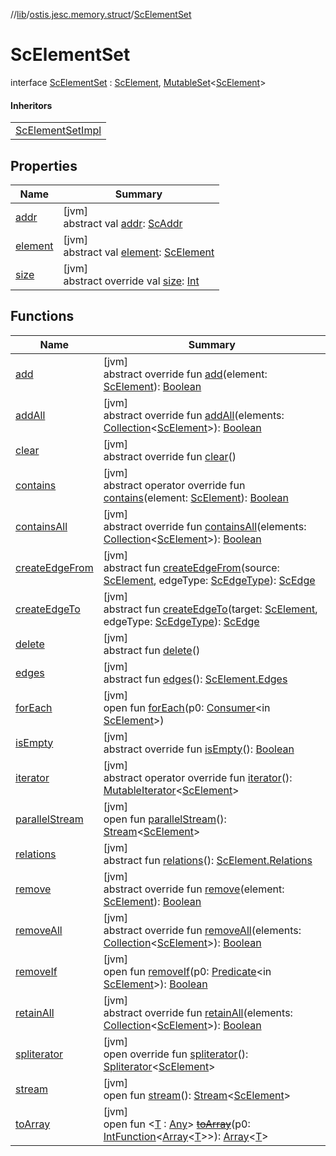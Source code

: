 //[lib](../../../index.md)/[ostis.jesc.memory.struct](../index.md)/[ScElementSet](index.md)

# ScElementSet

interface [ScElementSet](index.md) : [ScElement](../../ostis.jesc.memory.element/-sc-element/index.md), [MutableSet](https://kotlinlang.org/api/latest/jvm/stdlib/kotlin.collections/-mutable-set/index.html)&lt;[ScElement](../../ostis.jesc.memory.element/-sc-element/index.md)&gt; 

#### Inheritors

| |
|---|
| [ScElementSetImpl](../-sc-element-set-impl/index.md) |

## Properties

| Name | Summary |
|---|---|
| [addr](../../ostis.jesc.memory.element/-sc-element/addr.md) | [jvm]<br>abstract val [addr](../../ostis.jesc.memory.element/-sc-element/addr.md): [ScAddr](../../ostis.jesc.client.model.addr/-sc-addr/index.md) |
| [element](element.md) | [jvm]<br>abstract val [element](element.md): [ScElement](../../ostis.jesc.memory.element/-sc-element/index.md) |
| [size](index.md#1578037672%2FProperties%2F1299105613) | [jvm]<br>abstract override val [size](index.md#1578037672%2FProperties%2F1299105613): [Int](https://kotlinlang.org/api/latest/jvm/stdlib/kotlin/-int/index.html) |

## Functions

| Name | Summary |
|---|---|
| [add](index.md#826350814%2FFunctions%2F1299105613) | [jvm]<br>abstract override fun [add](index.md#826350814%2FFunctions%2F1299105613)(element: [ScElement](../../ostis.jesc.memory.element/-sc-element/index.md)): [Boolean](https://kotlinlang.org/api/latest/jvm/stdlib/kotlin/-boolean/index.html) |
| [addAll](index.md#361391001%2FFunctions%2F1299105613) | [jvm]<br>abstract override fun [addAll](index.md#361391001%2FFunctions%2F1299105613)(elements: [Collection](https://kotlinlang.org/api/latest/jvm/stdlib/kotlin.collections/-collection/index.html)&lt;[ScElement](../../ostis.jesc.memory.element/-sc-element/index.md)&gt;): [Boolean](https://kotlinlang.org/api/latest/jvm/stdlib/kotlin/-boolean/index.html) |
| [clear](index.md#-767459876%2FFunctions%2F1299105613) | [jvm]<br>abstract override fun [clear](index.md#-767459876%2FFunctions%2F1299105613)() |
| [contains](index.md#677779292%2FFunctions%2F1299105613) | [jvm]<br>abstract operator override fun [contains](index.md#677779292%2FFunctions%2F1299105613)(element: [ScElement](../../ostis.jesc.memory.element/-sc-element/index.md)): [Boolean](https://kotlinlang.org/api/latest/jvm/stdlib/kotlin/-boolean/index.html) |
| [containsAll](index.md#-1918943593%2FFunctions%2F1299105613) | [jvm]<br>abstract override fun [containsAll](index.md#-1918943593%2FFunctions%2F1299105613)(elements: [Collection](https://kotlinlang.org/api/latest/jvm/stdlib/kotlin.collections/-collection/index.html)&lt;[ScElement](../../ostis.jesc.memory.element/-sc-element/index.md)&gt;): [Boolean](https://kotlinlang.org/api/latest/jvm/stdlib/kotlin/-boolean/index.html) |
| [createEdgeFrom](../../ostis.jesc.memory.element/-sc-element/create-edge-from.md) | [jvm]<br>abstract fun [createEdgeFrom](../../ostis.jesc.memory.element/-sc-element/create-edge-from.md)(source: [ScElement](../../ostis.jesc.memory.element/-sc-element/index.md), edgeType: [ScEdgeType](../../ostis.jesc.memory.element.edge/-sc-edge-type/index.md)): [ScEdge](../../ostis.jesc.memory.element.edge/-sc-edge/index.md) |
| [createEdgeTo](../../ostis.jesc.memory.element/-sc-element/create-edge-to.md) | [jvm]<br>abstract fun [createEdgeTo](../../ostis.jesc.memory.element/-sc-element/create-edge-to.md)(target: [ScElement](../../ostis.jesc.memory.element/-sc-element/index.md), edgeType: [ScEdgeType](../../ostis.jesc.memory.element.edge/-sc-edge-type/index.md)): [ScEdge](../../ostis.jesc.memory.element.edge/-sc-edge/index.md) |
| [delete](../../ostis.jesc.memory.element/-sc-element/delete.md) | [jvm]<br>abstract fun [delete](../../ostis.jesc.memory.element/-sc-element/delete.md)() |
| [edges](../../ostis.jesc.memory.element/-sc-element/edges.md) | [jvm]<br>abstract fun [edges](../../ostis.jesc.memory.element/-sc-element/edges.md)(): [ScElement.Edges](../../ostis.jesc.memory.element/-sc-element/-edges/index.md) |
| [forEach](../-sc-element-set-impl/index.md#-723562439%2FFunctions%2F1299105613) | [jvm]<br>open fun [forEach](../-sc-element-set-impl/index.md#-723562439%2FFunctions%2F1299105613)(p0: [Consumer](https://docs.oracle.com/javase/8/docs/api/java/util/function/Consumer.html)&lt;in [ScElement](../../ostis.jesc.memory.element/-sc-element/index.md)&gt;) |
| [isEmpty](index.md#-477621106%2FFunctions%2F1299105613) | [jvm]<br>abstract override fun [isEmpty](index.md#-477621106%2FFunctions%2F1299105613)(): [Boolean](https://kotlinlang.org/api/latest/jvm/stdlib/kotlin/-boolean/index.html) |
| [iterator](index.md#1565777859%2FFunctions%2F1299105613) | [jvm]<br>abstract operator override fun [iterator](index.md#1565777859%2FFunctions%2F1299105613)(): [MutableIterator](https://kotlinlang.org/api/latest/jvm/stdlib/kotlin.collections/-mutable-iterator/index.html)&lt;[ScElement](../../ostis.jesc.memory.element/-sc-element/index.md)&gt; |
| [parallelStream](../-sc-element-set-impl/index.md#-1592339412%2FFunctions%2F1299105613) | [jvm]<br>open fun [parallelStream](../-sc-element-set-impl/index.md#-1592339412%2FFunctions%2F1299105613)(): [Stream](https://docs.oracle.com/javase/8/docs/api/java/util/stream/Stream.html)&lt;[ScElement](../../ostis.jesc.memory.element/-sc-element/index.md)&gt; |
| [relations](../../ostis.jesc.memory.element/-sc-element/relations.md) | [jvm]<br>abstract fun [relations](../../ostis.jesc.memory.element/-sc-element/relations.md)(): [ScElement.Relations](../../ostis.jesc.memory.element/-sc-element/-relations/index.md) |
| [remove](index.md#1925443161%2FFunctions%2F1299105613) | [jvm]<br>abstract override fun [remove](index.md#1925443161%2FFunctions%2F1299105613)(element: [ScElement](../../ostis.jesc.memory.element/-sc-element/index.md)): [Boolean](https://kotlinlang.org/api/latest/jvm/stdlib/kotlin/-boolean/index.html) |
| [removeAll](index.md#-717416876%2FFunctions%2F1299105613) | [jvm]<br>abstract override fun [removeAll](index.md#-717416876%2FFunctions%2F1299105613)(elements: [Collection](https://kotlinlang.org/api/latest/jvm/stdlib/kotlin.collections/-collection/index.html)&lt;[ScElement](../../ostis.jesc.memory.element/-sc-element/index.md)&gt;): [Boolean](https://kotlinlang.org/api/latest/jvm/stdlib/kotlin/-boolean/index.html) |
| [removeIf](../-sc-element-set-impl/index.md#103881949%2FFunctions%2F1299105613) | [jvm]<br>open fun [removeIf](../-sc-element-set-impl/index.md#103881949%2FFunctions%2F1299105613)(p0: [Predicate](https://docs.oracle.com/javase/8/docs/api/java/util/function/Predicate.html)&lt;in [ScElement](../../ostis.jesc.memory.element/-sc-element/index.md)&gt;): [Boolean](https://kotlinlang.org/api/latest/jvm/stdlib/kotlin/-boolean/index.html) |
| [retainAll](index.md#-1352372459%2FFunctions%2F1299105613) | [jvm]<br>abstract override fun [retainAll](index.md#-1352372459%2FFunctions%2F1299105613)(elements: [Collection](https://kotlinlang.org/api/latest/jvm/stdlib/kotlin.collections/-collection/index.html)&lt;[ScElement](../../ostis.jesc.memory.element/-sc-element/index.md)&gt;): [Boolean](https://kotlinlang.org/api/latest/jvm/stdlib/kotlin/-boolean/index.html) |
| [spliterator](../-sc-element-set-impl/index.md#-989466892%2FFunctions%2F1299105613) | [jvm]<br>open override fun [spliterator](../-sc-element-set-impl/index.md#-989466892%2FFunctions%2F1299105613)(): [Spliterator](https://docs.oracle.com/javase/8/docs/api/java/util/Spliterator.html)&lt;[ScElement](../../ostis.jesc.memory.element/-sc-element/index.md)&gt; |
| [stream](../-sc-element-set-impl/index.md#135225651%2FFunctions%2F1299105613) | [jvm]<br>open fun [stream](../-sc-element-set-impl/index.md#135225651%2FFunctions%2F1299105613)(): [Stream](https://docs.oracle.com/javase/8/docs/api/java/util/stream/Stream.html)&lt;[ScElement](../../ostis.jesc.memory.element/-sc-element/index.md)&gt; |
| [toArray](../-sc-element-set-impl/index.md#-1215154575%2FFunctions%2F1299105613) | [jvm]<br>open fun &lt;[T](../-sc-element-set-impl/index.md#-1215154575%2FFunctions%2F1299105613) : [Any](https://kotlinlang.org/api/latest/jvm/stdlib/kotlin/-any/index.html)&gt; [~~toArray~~](../-sc-element-set-impl/index.md#-1215154575%2FFunctions%2F1299105613)(p0: [IntFunction](https://docs.oracle.com/javase/8/docs/api/java/util/function/IntFunction.html)&lt;[Array](https://kotlinlang.org/api/latest/jvm/stdlib/kotlin/-array/index.html)&lt;[T](../-sc-element-set-impl/index.md#-1215154575%2FFunctions%2F1299105613)&gt;&gt;): [Array](https://kotlinlang.org/api/latest/jvm/stdlib/kotlin/-array/index.html)&lt;[T](../-sc-element-set-impl/index.md#-1215154575%2FFunctions%2F1299105613)&gt; |
